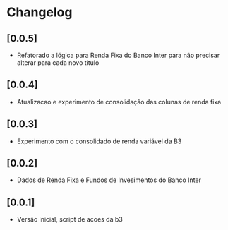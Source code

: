 # Changelog

## [0.0.5]

- Refatorado a lógica para Renda Fixa do Banco Inter para não precisar
alterar para cada novo título

## [0.0.4]

- Atualizacao e experimento de consolidação das colunas de renda fixa

## [0.0.3]

- Experimento com o consolidado de renda variável da B3

## [0.0.2]

- Dados de Renda Fixa e Fundos de Invesimentos do Banco Inter

## [0.0.1]

- Versão inicial, script de acoes da b3